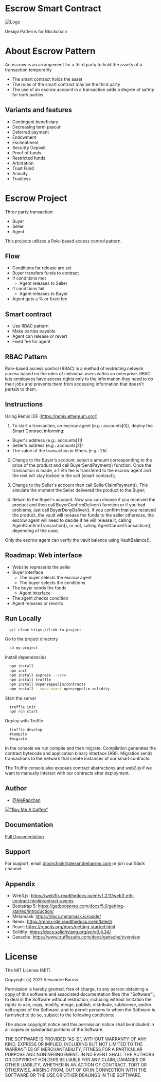 # Escrow Smart Contract

![Logo](http://alexandrebarros.com/global/escrow.png)

Design Patterns for Blockchain

# About Escrow Pattern

An escrow is an arrangement for a third party to hold the
assets of a transaction temporarily

- The smart contract holds the asset
- The rules of the smart contract may be the third party
- The use of an escrow account in a transaction adds a degree of safety for both parties

## Variants and features

- Contingent beneficiary
- Decreasing term payout
- Deferred payment
- Endowment
- Escheatment
- Security Deposit
- Proof of funds
- Restricted funds
- Arbitration
- Trust Fund
- Annuity
- Trustless

# Escrow Project

Three party transaction:

- Buyer
- Seller
- Agent

This projects utilizes a Role-based access control pattern.

## Flow

- Conditions for release are set
- Buyer transfers funds to contract
- If conditions met
  - Agent releases to Seller
- If conditions fail
  - Agent releases to Buyer
- Agent gets a % or fixed fee

## Smart contract

- Use RBAC pattern
- Make parties payable
- Agent can release or revert
- Fixed fee for agent

## RBAC Pattern

Role-based access control (RBAC) is a method of restricting network access based on the roles of individual users within an enterprise. RBAC lets employees have access rights only to the information they need to do their jobs and prevents them from accessing information that doesn't pertain to them.

## Instructions

Using Remix IDE (https://remix.ethereum.org/)

1. To start a transaction, an escrow agent (e.g.: accounts[0]), deploy the Smart Contract informing:

- Buyer's address (e.g.: accounts[1])
- Seller's address (e.g.: accounts[2])
- The value of the transaction in Ethers (e.g.: 25)

2. Change to the Buyer's account, select a amount corresponding to the price of the product and call BuyerSendPayment() function. Once the transaction is made, a 1 Eth fee is transfered to the escrow agent and the rest will stay locked in the valt (smart contract);

3. Change to the Seller's account then call SellerClaimPayment(). This simulate the moment the Seller delivered the product to the Buyer;

4. Return to the Buyer's account. Now you can choose if you received the product and then call BuyerConfirmDeliver() function or if you had problems, just call BuyerDenyDeliver(). If you confirm that you received the product, the vault will release the funds to the seller otherwise, the escrow agent will need to decide if he will release it, calling AgentConfirmTransaction(), or not, calling AgentCancelTransaction(), depending of the case;

Only the escrow agent can verify the vault balance using VaultBalance().

## Roadmap: Web interface

- Website represents the seller
- Buyer interface
  - The buyer selects the escrow agent
  - The buyer selects the conditions
- The buyer sends the funds
  - Agent interface
- The agent checks condition
- Agent releases or reverts

## Run Locally

```bash
  git clone https://link-to-project
```

Go to the project directory

```bash
  cd my-project
```

Install dependencies

```bash
  npm install
  npm init
  npm install express --save
  npm install truffle
  npm install @openzeppelin/contracts
  npm install --save-exact openzeppelin-solidity
```

Start the server

```bash
  truffle init
  npm run start
```

Deploy with Truffle

```javascript
  truffle develop
  #compile
  #migrate
```

In the console we run compile and then migrate. Compilation generates the contract bytecode and application binary interface (ABI). Migration sends transactions to the network that create instances of our smart contracts.

The Truffle console also exposes contract abstractions and web3.js if we want to manually interact with our contracts after deployment.

## Author

- [@AleRapchan](https://www.github.com/AleRapchan)

[!["Buy Me A Coffee"](https://www.buymeacoffee.com/assets/img/custom_images/orange_img.png)](https://www.buymeacoffee.com/alerapchan)

## Documentation

[Full Documentation](https://rapchan.gitbook.io/green-energy-tracker/)

## Support

For support, email blockchain@alexandrebarros.com or join our Slack channel.

## Appendix

- Web3.js: https://web3js.readthedocs.io/en/v1.2.11/web3-eth-contract.html#contract-events
- Bootstrap 5: https://getbootstrap.com/docs/5.0/getting-started/introduction/
- Metamask: https://docs.metamask.io/guide/
- Remix: https://remix-ide.readthedocs.io/en/latest/
- React: https://reactjs.org/docs/getting-started.html
- Solidity: https://docs.soliditylang.org/en/v0.4.24/
- Ganache: https://www.trufflesuite.com/docs/ganache/overview

# License

The MIT License (MIT)

Copyright (c) 2021 Alexandre Barros

Permission is hereby granted, free of charge, to any person obtaining a copy of this software and associated documentation files (the "Software"), to deal in the Software without restriction, including without limitation the rights to use, copy, modify, merge, publish, distribute, sublicense, and/or sell copies of the Software, and to permit persons to whom the Software is furnished to do so, subject to the following conditions:

The above copyright notice and this permission notice shall be included in all copies or substantial portions of the Software.

THE SOFTWARE IS PROVIDED "AS IS", WITHOUT WARRANTY OF ANY KIND, EXPRESS OR IMPLIED, INCLUDING BUT NOT LIMITED TO THE WARRANTIES OF MERCHANTABILITY, FITNESS FOR A PARTICULAR PURPOSE AND NONINFRINGEMENT. IN NO EVENT SHALL THE AUTHORS OR COPYRIGHT HOLDERS BE LIABLE FOR ANY CLAIM, DAMAGES OR OTHER LIABILITY, WHETHER IN AN ACTION OF CONTRACT, TORT OR OTHERWISE, ARISING FROM, OUT OF OR IN CONNECTION WITH THE SOFTWARE OR THE USE OR OTHER DEALINGS IN THE SOFTWARE.
